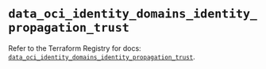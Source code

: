 # `data_oci_identity_domains_identity_propagation_trust`

Refer to the Terraform Registry for docs: [`data_oci_identity_domains_identity_propagation_trust`](https://registry.terraform.io/providers/oracle/oci/7.19.0/docs/data-sources/identity_domains_identity_propagation_trust).
